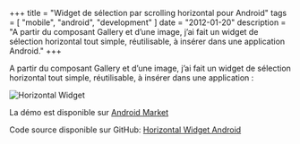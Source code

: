 +++
title = "Widget de sélection par scrolling horizontal pour Android"
tags = [
    "mobile",
    "android",
    "development"
]
date = "2012-01-20"
description = "A partir du composant Gallery et d’une image, j’ai fait un widget de sélection horizontal tout simple, réutilisable, à insérer dans une application Android."
+++

A partir du composant Gallery et d’une image, j’ai fait un widget de sélection horizontal tout simple, réutilisable, à insérer dans une application :

![Horizontal Widget](https://lh4.ggpht.com/9buF17Y7R8Y6ZZpriKS9Hq995Cm1ivQXHYBRbdZM7hdtUkD5i5fE8zEkEekCeGVXUg=h900)

La démo est disponible sur [Android Market](http://goo.gl/XPuAf)

Code source disponible sur GitHub: [Horizontal Widget Android](https://github.com/olivierguillet/Horizontal-Widget-Android)